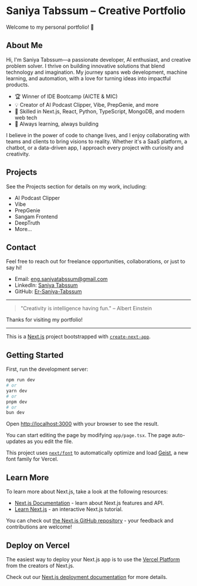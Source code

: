 # Saniya Tabssum – Creative Portfolio

Welcome to my personal portfolio! 🚀

## About Me

Hi, I'm Saniya Tabssum—a passionate developer, AI enthusiast, and creative problem solver. I thrive on building innovative solutions that blend technology and imagination. My journey spans web development, machine learning, and automation, with a love for turning ideas into impactful products.

- 🏆 Winner of IDE Bootcamp (AICTE & MIC)
- 💡 Creator of AI Podcast Clipper, Vibe, PrepGenie, and more
- 🧠 Skilled in Next.js, React, Python, TypeScript, MongoDB, and modern web tech
- 🌱 Always learning, always building

I believe in the power of code to change lives, and I enjoy collaborating with teams and clients to bring visions to reality. Whether it's a SaaS platform, a chatbot, or a data-driven app, I approach every project with curiosity and creativity.

## Projects

See the Projects section for details on my work, including:

- AI Podcast Clipper
- Vibe
- PrepGenie
- Sangam Frontend
- DeepTruth
- More...

## Contact

Feel free to reach out for freelance opportunities, collaborations, or just to say hi!

- Email: eng.saniyatabssum@gmail.com
- LinkedIn: [Saniya Tabssum](https://www.linkedin.com/in/saniya-tabssum)
- GitHub: [Er-Saniya-Tabssum](https://github.com/Er-Saniya-Tabssum)

---

> "Creativity is intelligence having fun." – Albert Einstein

Thanks for visiting my portfolio!

---

This is a [Next.js](https://nextjs.org) project bootstrapped with [`create-next-app`](https://nextjs.org/docs/app/api-reference/cli/create-next-app).

## Getting Started

First, run the development server:

```bash
npm run dev
# or
yarn dev
# or
pnpm dev
# or
bun dev
```

Open [http://localhost:3000](http://localhost:3000) with your browser to see the result.

You can start editing the page by modifying `app/page.tsx`. The page auto-updates as you edit the file.

This project uses [`next/font`](https://nextjs.org/docs/app/building-your-application/optimizing/fonts) to automatically optimize and load [Geist](https://vercel.com/font), a new font family for Vercel.

## Learn More

To learn more about Next.js, take a look at the following resources:

- [Next.js Documentation](https://nextjs.org/docs) - learn about Next.js features and API.
- [Learn Next.js](https://nextjs.org/learn) - an interactive Next.js tutorial.

You can check out [the Next.js GitHub repository](https://github.com/vercel/next.js) - your feedback and contributions are welcome!

## Deploy on Vercel

The easiest way to deploy your Next.js app is to use the [Vercel Platform](https://vercel.com/new?utm_medium=default-template&filter=next.js&utm_source=create-next-app&utm_campaign=create-next-app-readme) from the creators of Next.js.

Check out our [Next.js deployment documentation](https://nextjs.org/docs/app/building-your-application/deploying) for more details.
